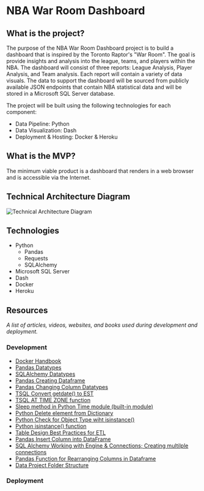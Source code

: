 NBA War Room Dashboard 
======

## What is the project?

The purpose of the NBA War Room Dashboard project is to build a dashboard that is inspired by the Toronto Raptor's "War Room". The goal is provide insights and analysis into the league, teams, and players within the NBA. The dashboard will consist of three reports: League Analysis, Player Analysis, and Team analysis. Each report will contain a variety of data visuals. The data to support the dashboard will be sourced from publicly available JSON endpoints that contain NBA statistical data and will be stored in a Microsoft SQL Server database.

The project will be built using the following technologies for each component:
- Data Pipeline: Python
- Data Visualization: Dash
- Deployment & Hosting: Docker & Heroku

## What is the MVP?

The minimum viable product is a dashboard that renders in a web browser and is accessible via the Internet.

## Technical Architecture Diagram

![Technical Architecture Diagram](https://github.com/kdayno/NBAWarRoomDashboard/blob/develop/docs/NBAWarRoomDashboard_SolutionArchitecture_v1.0.png)

## Technologies
- Python
  - Pandas
  - Requests
  - SQLAlchemy
- Microsoft SQL Server
- Dash
- Docker
- Heroku



## Resources

<i> A list of articles, videos, websites, and books used during development and deployment.</i>

### Development
- [Docker Handbook](https://www.freecodecamp.org/news/the-docker-handbook/)
- [Pandas Datatypes](https://pbpython.com/pandas_dtypes.html)
- [SQLAlchemy Datatypes](https://docs.sqlalchemy.org/en/14/core/type_basics.html)
- [Pandas Creating Dataframe](https://pandas.pydata.org/docs/reference/api/pandas.DataFrame.html)
- [Pandas Changing Column Datatypes](https://stackoverflow.com/questions/15891038/change-column-type-in-pandas)
- [TSQL Convert getdate() to EST](https://stackoverflow.com/questions/4712616/convert-getdate-to-est)
- [TSQL AT TIME ZONE function](https://docs.microsoft.com/en-us/sql/t-sql/queries/at-time-zone-transact-sql?view=sql-server-ver15)
- [Sleep method in Python Time module (built-in module)](https://docs.python.org/3/library/time.html#time.sleep)
- [Python Delete element from Dictionary](https://stackoverflow.com/questions/5844672/delete-an-element-from-a-dictionary)
- [Python Check for Object Type wiht isinstance()](https://stackoverflow.com/questions/25231989/how-to-check-if-a-variable-is-a-dictionary-in-python)
- [Python isinstance() function](https://www.w3schools.com/python/ref_func_isinstance.asp)
- [Table Design Best Practices for ETL](https://towardsdatascience.com/table-design-best-practices-for-etl-200accee9cc9)
- [Pandas Insert Column into DataFrame](https://pandas.pydata.org/docs/reference/api/pandas.DataFrame.insert.html)
- [SQL Alchemy Working with Engine & Connections; Creating multilple connections](https://docs.sqlalchemy.org/en/13/core/connections.html#basic-usage)
- [Pandas Function for Rearranging Columns in Dataframe](https://towardsdatascience.com/reordering-pandas-dataframe-columns-thumbs-down-on-standard-solutions-1ff0bc2941d5)
- [Data Project Folder Structure](https://dzone.com/articles/data-science-project-folder-structure)

### Deployment